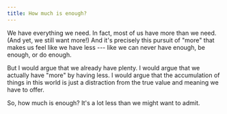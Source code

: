 ```yaml
---
title: How much is enough?
---
```


We have everything we need. In fact, most of us have more than we need. (And yet, we still want more!) And it's precisely this pursuit of "more" that makes us feel like we have less --- like we can never have enough, be enough, or do enough.

But I would argue that we already have plenty. I would argue that we actually have "more" by having less. I would argue that the accumulation of things in this world is just a distraction from the true value and meaning we have to offer.

So, how much is enough? It's a lot less than we might want to admit.
